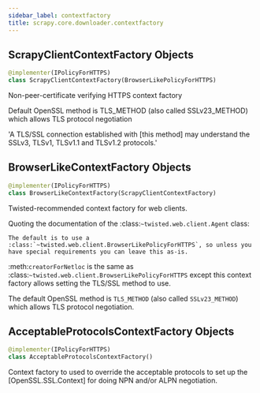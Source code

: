 ```yaml
---
sidebar_label: contextfactory
title: scrapy.core.downloader.contextfactory
---
```


## ScrapyClientContextFactory Objects

```python
@implementer(IPolicyForHTTPS)
class ScrapyClientContextFactory(BrowserLikePolicyForHTTPS)
```

Non-peer-certificate verifying HTTPS context factory

Default OpenSSL method is TLS_METHOD (also called SSLv23_METHOD)
which allows TLS protocol negotiation

&#x27;A TLS/SSL connection established with [this method] may
 understand the SSLv3, TLSv1, TLSv1.1 and TLSv1.2 protocols.&#x27;

## BrowserLikeContextFactory Objects

```python
@implementer(IPolicyForHTTPS)
class BrowserLikeContextFactory(ScrapyClientContextFactory)
```

Twisted-recommended context factory for web clients.

Quoting the documentation of the :class:`~twisted.web.client.Agent` class:

    The default is to use a
    :class:`~twisted.web.client.BrowserLikePolicyForHTTPS`, so unless you
    have special requirements you can leave this as-is.

:meth:`creatorForNetloc` is the same as
:class:`~twisted.web.client.BrowserLikePolicyForHTTPS` except this context
factory allows setting the TLS/SSL method to use.

The default OpenSSL method is ``TLS_METHOD`` (also called
``SSLv23_METHOD``) which allows TLS protocol negotiation.

## AcceptableProtocolsContextFactory Objects

```python
@implementer(IPolicyForHTTPS)
class AcceptableProtocolsContextFactory()
```

Context factory to used to override the acceptable protocols
to set up the [OpenSSL.SSL.Context] for doing NPN and/or ALPN
negotiation.

